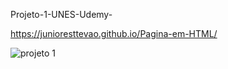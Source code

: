 Projeto-1-UNES-Udemy-

https://junioresttevao.github.io/Pagina-em-HTML/

![projeto 1](https://user-images.githubusercontent.com/98578015/191452527-ed1cc0b3-e407-43d2-ae14-d9dd593a0891.jpeg)
